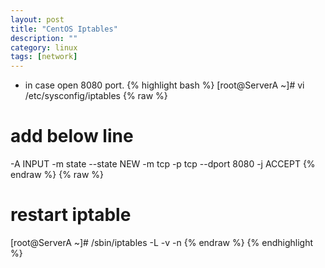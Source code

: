 ```yaml
---
layout: post
title: "CentOS Iptables"
description: ""
category: linux
tags: [network]
---
```


- in case open 8080 port.
{% highlight bash %}
[root@ServerA ~]# vi /etc/sysconfig/iptables
{% raw %}
# add below line
-A INPUT -m state --state NEW -m tcp -p tcp --dport 8080 -j ACCEPT
{% endraw %}
{% raw %}
# restart iptable
[root@ServerA ~]# /sbin/iptables -L -v -n
{% endraw %}
{% endhighlight %}

